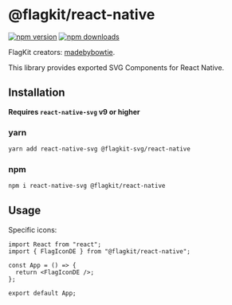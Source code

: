 # @flagkit/react-native

[![npm version](https://img.shields.io/npm/v/@flagkit/react-native.svg)](https://www.npmjs.com/package/@flagkit/react-native)
[![npm downloads](https://img.shields.io/npm/dm/@flagkit/react-native.svg)](https://www.npmjs.com/package/@flagkit/react-native)

FlagKit creators: [madebybowtie](https://github.com/madebybowtie/FlagKit).

This library provides exported SVG Components for React Native.

## Installation

**Requires `react-native-svg` v9 or higher**

### yarn

```sh
yarn add react-native-svg @flagkit-svg/react-native
```

### npm

```sh
npm i react-native-svg @flagkit/react-native
```

## Usage

Specific icons:

```tsx
import React from "react";
import { FlagIconDE } from "@flagkit/react-native";

const App = () => {
  return <FlagIconDE />;
};

export default App;
```
